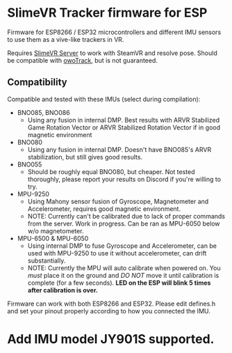 # SlimeVR Tracker firmware for ESP

Firmware for ESP8266 / ESP32 microcontrollers and different IMU sensors to use them as a vive-like trackers in VR.

Requires [SlimeVR Server](https://github.com/SlimeVR/SlimeVR-Server) to work with SteamVR and resolve pose. Should be compatible with [owoTrack](https://github.com/abb128/owo-track-driver), but is not guaranteed.

## Compatibility

Compatible and tested with these IMUs (select during compilation):
* BNO085, BNO086
  * Using any fusion in internal DMP. Best results with ARVR Stabilized Game Rotation Vector or ARVR Stabilized Rotation Vector if in good magnetic environment
* BNO080
  * Using any fusion in internal DMP. Doesn't have BNO085's ARVR stabilization, but still gives good results.
* BNO055
  * Should be roughly equal BNO080, but cheaper. Not tested thoroughly, please report your results on Discord if you're willing to try.
* MPU-9250
  * Using Mahony sensor fusion of Gyroscope, Magnetometer and Accelerometer, requires good magnetic environment.
  * NOTE: Currently can't be calibrated due to lack of proper commands from the server. Work in progress. Can be ran as MPU-6050 below w/o magnetometer.
* MPU-6500 & MPU-6050
  * Using internal DMP to fuse Gyroscope and Accelerometer, can be used with MPU-9250 to use it without accelerometer, can drift substantially.
  * NOTE: Currently the MPU will auto calibrate when powered on. You *must* place it on the ground and *DO NOT* move it until calibration is complete (for a few seconds). **LED on the ESP will blink 5 times after calibration is over.**

Firmware can work with both ESP8266 and ESP32. Please edit defines.h and set your pinout properly according to how you connected the IMU.
# Add IMU model JY901S supported.
